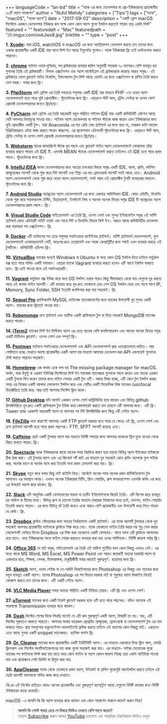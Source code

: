 +++
languageCode = "bn-bd"
title = "ম্যাক এর জন্য ডেভেলপার বা প্রো-ইউজারদের প্রয়োজনীয় ৩০টি অ্যাপ সাজেশন"
author = "Nuhil Mehdy"
categories = ["Tips"]
tags = ["ম্যাক", "macOS", "ম্যাক অ্যাপ"]
date = "2017-09-02"
description = "একটি ফ্রেশ macOS সিস্টেমে একজন ডেভেলপার ইউজার কম পক্ষে কোন কোন অ্যাপ গুলো ইন্সটল করতেই পারেন তার একটা লিস্ট"
featured = ""
featuredalt = "Mac"
featuredpath = "//i.imgur.com/ovkJwx8.jpg"
linktitle = ""
type = "post"
+++

**1. [Xcode](https://developer.apple.com/xcode/):** যারা iOS, watchOS বা macOS এর জন্য অ্যাপ্লিকেশন ডেভেলপ করতে চান তাদের জন্য একান্ত প্রয়োজনীয় একটি IDE যার সাথে বিল্ট ইন আছে ইমুলেটর গুলোও। ম্যাক ইউজাররা ফ্রি তেই ডাউনলোড করতে পারবেন।  

**2. [chrome](https://www.google.com/chrome/)** বর্তমান ওয়েব দুনিয়ায়, সব ব্রাউজারের ব্যবহার জরিপ অনুযায়ী শতকরা ৭০ ভাগেরও বেশি ব্যবহৃত হয় গুগলের তৈরি এই ব্রাউজারটি। বিশাল এক্সটেনশন এবং অ্যাপ মার্কেটপ্লেস এই ব্রাউজারকে করেছে আরও সমৃদ্ধ। এই ব্রাউজারে যেমন ক্লায়েন্ট সাইড ডিবাগিং, ইন্সপেকশন টুল বিল্ট আছে তেমনি এর জন্য এক্সটেনশন বা প্লাগিন তৈরি করাও বেশ সহজ। সবার জন্য ফ্রি।

**3. [PhpStorm](https://www.jetbrains.com/phpstorm/download/#section=mac)** জেট ব্রেইন্স এর তৈরি সবচেয়ে পপুলার একটি IDE যার মাধ্যমে PHP -তে ওয়েব অ্যাপ ডেভেলপমেন্ট হতে পারে খুবি প্রোডাক্টিভ। স্টুডেন্টদের জন্য ফ্রি। এছাড়াও স্টার্ট আপ, ট্রেনিং সেন্টার বা ওপেন সোর্স প্রোডাক্ট ডেভেলপারদের জন্যও ফ্রি/ছাড়।

**4. [PyCharm](https://www.jetbrains.com/pycharm/download/#section=mac)** জেট ব্রেইন্স এর তৈরি আরেকটি বহুল পরিচিত পাইথন IDE যার একটি কমিউনিটি এডিশন আছে যেটি সবসময় বিনামূল্যে পাওয়া যায়। পাইথন অ্যাপ ডেভেলপার বা পাইথন স্ট্যাকে কাজ করেন এমন ইউজারদের জন্য খুবি প্রোডাক্টিভ একটি টুল। যারা Anaconda এর মত রেডি মেড প্ল্যাটফর্ম এর জন্য বাধ্য না, সেরকম ডাটা সায়েন্স ইঞ্জিনিয়াররাও এটায় কাজ করতে পারেন স্বাচ্ছন্দ্যে. এর প্রফেশনাল এডিশনটি স্টুডেন্টদের জন্য ফ্রি। এছাড়াও স্টার্ট আপ, ট্রেনিং সেন্টার বা ওপেন সোর্স প্রোডাক্ট ডেভেলপারদের জন্যও ফ্রি/ছাড়।

**5. [Webstorm](https://www.jetbrains.com/webstorm/download/#section=mac)** যাদের জাভাস্ক্রিপ্ট স্ট্যাক খুব পছন্দ এবং ক্লায়েন্ট সাইড অ্যাপ ডেভেলপমেন্টে ফোকাসড তাঁরা ব্যবহার করতে পারেন এই IDE টি. এমনকি MEAN স্ট্যাকে ডেভেলপমেন্ট করতে চাইলেও এই IDE হতে পারে প্রথম পছন্দ। স্টুডেন্টদের জন্য ফ্রি।

**6. [IntelliJ IDEA](https://www.jetbrains.com/idea/download/#section=mac)** জাভা ডেভেলপারদের জন্য অত্যন্ত চমৎকার ফিচার সমৃদ্ধ একটি IDE. স্কালা, গ্রুভি, কটলিন ল্যাঙ্গুয়েজের সাপোর্ট থেকে শুরু করে গিট সাপোর্ট এবং স্প্রিং এর মত ফ্রেমওয়ার্ক সাপোর্ট সবই আছে এতে। Android অ্যাপ ডেভেলপমেন্ট থেকে শুরু করে ওয়েব অ্যাপ ডেভেলপমেন্ট, সবই সম্ভব এই প্রোডাক্টিভ টুলটি ব্যবহারের মাধ্যমে। স্টুডেন্টদের জন্য ফ্রি।

**7. [Android Studio](https://developer.android.com/studio/index.html)** অ্যান্ড্রয়েড অ্যাপ ডেভেলপমেন্ট এর জন্য একমাত্র অফিসিয়াল IDE. কোড এডিটিং, ডিবাগিং থেকে শুরু করে পারফরমেন্স টেস্টিং, ডিপ্লয়েমেন্ট, ইনস্ট্যান্ট বিল্ড ও অনেক অনেক ফিচার সমৃদ্ধ IDE টি অ্যান্ড্রয়েড অ্যাপ ডেভেলপারদের প্রথম পছন্দ। ফ্রি।

**8. [Visual Studio Code](https://code.visualstudio.com/download)** মাইক্রোসফট এর তৈরি ফ্রি, ওপেন সোর্স এবং সুন্দর ইন্টারফেইস সমৃদ্ধ এই মাল্টি প্ল্যাটফর্ম কোড এডিটরটি লাইট ওয়েট এবং সাথে গিট ও ডিবাগিং ফিচার বিল্ট ইন। আরও আছে কমিউনিটির ডেভেলপ করা মারাত্মক সব এক্সটেনশন। ফ্রি.

**9. [Docker](https://store.docker.com/editions/community/docker-ce-desktop-mac?tab=description)** এটি বর্তমানের সব চেয়ে পপুলার সফটওয়্যার কন্টেইনার প্ল্যাটফর্ম। মাল্টি প্ল্যাটফর্মে ডেভেলপমেন্ট, ফুল ডেভেলপমেন্ট এনভায়রনমেন্ট পোর্ট, অতঃপর দ্রুত ডেপ্লয়মেন্ট এবং সহজ স্কেল্যাব্লিটির জন্য সবাই এখন ব্যবহার করছে এই টুলটিকে। কমিউনিটি এডিশন ফ্রি।

**10. [VirtualBox](https://www.virtualbox.org/wiki/Downloads)** ম্যাকের মধ্যেই Windows বা Ubuntu বা অন্য কোন OS ইন্সটল দিতে চাইলে ভার্চুয়াল বক্স হতে পারে সলিড একটি সমাধান। এছাড়া ম্যাকে Vagrant ব্যবহার করতে হলেও এটি আগে ইন্সটল থাকতে হবে। ফ্রি তেই পাওয়া যাবে এই সফটওয়্যারটি।

**11. [Vagrant](https://www.vagrantup.com/downloads.html)** ভার্চুয়াল বক্স ইউজ করে অন্য OS ইন্সটল দেয়ার পরেও কিছু সীমাবদ্ধতা থেকে যায় যেগুলো দূর করতে পারে এই কমান্ড লাইন অ্যাপটি। এটি ব্যবহার করে খুব দ্রুত যেকোনো হেড লেস OS ইন্সটল দেয়া এবং সাথে সাথে IP, Memory, Sync Folder, SSH ইত্যাদি কনফিগার করা যায় সহজেই। ফ্রি.

**12. [Sequel Pro](https://sequelpro.com/download)** গ্র্যাফিক্যালি MySQL ডাটাবেজ ম্যানেজমেন্টের জন্য ম্যাকের উপযোগী খুব সুন্দর একটি অ্যাপ। ম্যাকের জন্য ফ্রিতেই পাওয়া যায়।

**13. [Robomongo](https://robomongo.org/download)** ক্রস প্ল্যাটফর্ম এবং ন্যাটিভ একটি গ্রাফিক্যাল টুল যা দিয়ে সহজেই MongoDB ম্যানেজ করতে পারেন।

**14. [iTerm2](https://www.iterm2.com/downloads.html)** ম্যাকের বিল্ট ইন টার্মিনাল অ্যাপ এর চেয়ে অনেক বেশি কনফিগারেবল এবং অনেক অনেক ফিচার সমৃদ্ধ একটি টার্মিনাল ক্লায়েন্ট। ওপেন সোর্স এবং সম্পূর্ণ ফ্রি।

**15. [Postman](https://www.getpostman.com/)** বর্তমানে সফটওয়্যার ডেভেলপমেন্ট এবং API ডেভেলপেমণ্ট প্রায় ওতপ্রোতভাবে জড়িত। আর পোষ্টম্যান হচ্ছে সেখানে অবশ্য প্রয়োজনীয় একটি অ্যাপ যার মাধ্যমে আপনার ডেভেলপ করা API এন্ডপয়েন্ট গুলোকে টেস্ট করতে পারবেন সহজেই।

**16. [Homebrew](https://brew.sh/)** এক কথায় একে বলা হয় The missing package manager for macOS. অর্থাৎ, যারা উবুন্টু বা এরকম ইউনিক্স সিস্টেমের বিল্ট ইন প্যাকেজ ম্যানেজার গুলোকে পছন্দ করেন এবং ম্যাকে এরকম একটি টুলকে মিস করেন তাদের জন্য লাইফ সেভার একটি টুল এটি। মজার বিষয় হচ্ছে, এটি কোন টুল ইন্সটল করার সময় এর নিজের একটি আলাদা লোকেশন ইন্সটল করে এবং সেটির একটি সিম্বোলিক লিঙ্ক ম্যাকের /usr/local ডিরেক্টরিতে তৈরি করে. আর তাই আপনার সিস্টেম ক্লিন থাকে।

**17. [Github Desktop](https://desktop.github.com/)** যদি আপনি একজন ওপেন সোর্স কন্ট্রিবিউটর হয়ে থাকেন এবং বিভিন্ন github রিপজিটরিতে খুব দ্রুত একটি গ্রাফিক্যাল টুল ইউজ করে কোলাবরেট করতে চান তাহলে এটি আপনার জন্য। এটি ফ্রি। Tower হচ্ছে এরকমই আরেকটি অ্যাপ যা আপনার সব গিট রিপজিটরির জন্য কিন্তু এটি পেইড অ্যাপ।

**18. [FileZilla](https://filezilla-project.org/download.php?platform=osx)** নানা কারণেই আপনার একটি FTP ক্লায়েন্ট দরকার হতে পারে যে ক্ষেত্রে এই ফ্রি, ওপেন সোর্স এবং ক্রস প্ল্যাটফর্ম অ্যাপটি হতে পারে প্রথম পছন্দের। FTP, SFPT সাপোর্ট রয়েছে এতে।

**19. [Caffeine](http://lightheadsw.com/caffeine/)** ছোট একটি টুলবার অ্যাপ যার মাধ্যমে নির্দিষ্ট সময়ের জন্য আপনার ম্যাককে স্লিপ মুডে যাওয়া থেকে বিরত রাখতে পারেন. ফ্রি।

**20. [Spectacle](https://www.spectacleapp.com/)** ম্যাক ইউজারদের কাছে অনেক সময় বিরক্তির কারণ হয়ে দাড়ায় বিভিন্ন অ্যাপ উইন্ডোর সাইজকে ঠিক ঠাক করা। এই টুলবার অ্যাপ এবং এর কিবোর্ড শর্ট কাট এর মাধ্যমে খুব সহজেই কোন রানিং অ্যাপকে ফুল সাইজ করা, অর্ধেক ডানে বা অর্ধেক বামে করা ইত্যাদি নানা রকম প্লেসমেন্ট করা যায়। ফ্রি।

**21. [Skype](https://www.skype.com/en/get-skype/)** নতুন করে বলার কিছু নাই স্কাইপি নিয়ে। মার্কেটে অনেক সময় অনেক রকম কমিউনিকেশন টুল আসলেও এর অবস্থান অনড়। এখনও অনেক ইউজাররা মিটিং, স্ক্রিন শেয়ারিং, গ্রুপ কনভারসেশন এমনকি কলিং এর জন্য এর উপরেই ভরশা করে থাকেন. ফ্রি.

**22. [Slack](https://itunes.apple.com/us/app/slack/id803453959?mt=12)** এটি আধুনিক একটি যোগাযোগের মাধ্যম যা চ্যাটিং ইন্টাফেইসকে ঘিরেই তৈরি। এটি বিশেষ করে ব্যবহৃত হয় অফিস বা টিমের মধ্যে। বিভিন্ন গ্রুপ বা চ্যানেল তৈরির মাধ্যমে মেম্বাররা নিজেদের মধ্যে চ্যাট, মেনশন, ফাইল শেয়ারিং ইত্যাদি করতে পারেন। এর জন্য বিভিন্ন বট তৈরি করেও একে আরও বেশি প্রয়োজনীয় এবং উপযোগী করে নিতে পারেন যে কেউ। ফ্রি.

**23. [Dropbox](https://www.dropbox.com/downloading)** ক্লাউড স্টোরেজের জন্য অত্যন্ত নির্ভরযোগ্য একটি প্ল্যাটফর্ম। এর ম্যাক অ্যাপটি টুলবারে থেকে খুব সহজেই আপনার প্রয়োজনীয় ফাইলকে ক্লাউডে সিঙ্ক করে নেয়। ম্যাক যেকোনো ফাইল তৈরি করার পর শুধু সেভ করার লোকেশনটি দেখিয়ে দিবেন Dropbox এর সিঙ্ক করা যেকোনো একটি ফোল্ডারে। সাথে সাথে এটি ক্লাউডে আপলোড হয়ে যাবে। অন্য ইউজারদের সাথে ফাইল শেয়ার করতেও ব্যবহার করা যায় এদের সার্ভিসকে। নির্দিষ্ট জায়গা পর্যন্ত ফ্রি।

**24. [Office 365](https://www.microsoft.com/en-us/store/b/office)** যে যাই বলুক, মাইক্রোসফট এর তৈরি এই অফিস স্যুটটির ভাল কোন বিকল্প এখনও নেই। এর মধ্যে থাকে MS Word, MS Excel, MS Power Point এবং আরও কয়েকটি অত্যন্ত দরকারি অ্যাপ যা একাধারে ছাত্র, শিক্ষক, লেখক, হিসাবরক্ষক, চাকুরীজীবী সবার কাছেই গুরুত্বপূর্ণ। ছাত্রদের জন্য ফ্রি।

**25. [Sketch](https://www.sketchapp.com/)** অ্যাপ, ওয়েব পেইজ বা লে-আউট ডিজাইনাদের জন্য Photoshop এর বিকল্প এবং ম্যাকের জন্য বহুল ব্যবহৃত একটি অ্যাপ। যাদের Photoshop এর সব ফিচার দরকার নাই বা শুধুমাত্র অ্যাপ ডিজাইন নিয়েই ফোকাস করতে চান তাদের জন্য। এটি একটি পেইড অ্যাপ।

**26. [VLC Media Player](http://www.videolan.org/vlc/download-macosx.html)** সবার অত্যন্ত পরিচিত একটি মিডিয়া প্লেয়ার। এটি ফ্রি এবং ওপেন সোর্স।

**27. [uTorrent](http://www.utorrent.com/downloads/mac)** ম্যাকের জন্য একটি টরেন্ট ক্লায়েন্ট দরকার হলে এটি হতে পারে পছন্দের। যদিও অনেকে এই পারপাজে Transmission ব্যবহার করে থাকেন।

**28. [Dash](https://kapeli.com/dash)** লিস্টের শেষের দিকে লিখছি মানেই যে এটি কম গুরুত্বপূর্ণ একটি অ্যাপ, বিষয়টি তা নয়। বরং, এটি লিস্টের শুরুতেও থাকতে পারতো। আপনার মাথায় যতরকম প্রোগ্রামিং ল্যাঙ্গুয়েজ, ফ্রেমওয়ার্ক বা ডেভেলপমেন্ট টুল এর নাম থাকতে পারে- প্রায় সবগুলোর ডকুমেন্টেশন অফলাইনেই ব্রাউজ করতে চাইলে এই অ্যাপের কোন বিকল্প নাই। এছাড়াও এতে আছে সুন্দর একটি snippet ম্যানেজার। ব্যাসিক ভার্সন ফ্রি.

**29. [Dr. Cleaner](https://itunes.apple.com/us/app/dr-cleaner-disk-memory-system-optimizer/id921458519?mt=12)** ম্যাকের জন্য প্রয়োজনীয় একটি ইউটিলিটি অ্যাপ। এর মাধ্যমে একাধারে ডিস্ক ক্লিন আপ, মেমরি ক্লিনআপ এবং সিস্টেম অপটিমাইজেশনের মত কাজ গুলো সহজেই করা যায়। এর মাধ্যমে- সাইজ মোতাবেক পুরো ম্যাকের সব ফাইলকে লিস্ট করা যায় যাতে করে কোন ফাইল বা অ্যাপ কেমন জায়গা নিচ্ছে তার একটা আইডিয়া পাওয়া যায় এবং প্রয়োজনে সেটা ডিলিট বা রিমুভ করা যায়.

**30. [AppCleaner](https://freemacsoft.net/appcleaner/)** ম্যাক থেকে যেকোনো রকম অ্যাপ, উইজেট বা প্লাগিন পুরোপুরি আনইন্সটল করতে চাইলে এই ছোট্ট অ্যাপটি আপনাকে সলিড কাজ করে দেখাবে।

*বিঃ দ্রঃ এই লিস্টের বাইরেও আরও অনেক প্রয়োজনীয় এবং গুরুত্বপূর্ণ অ্যাপ/টুল আছে যেগুলো নির্দিষ্ট কাজের জন্য নির্দিষ্ট ইউজারের কাছে দরকারি।*

macOS -এ আপনি কি কি অ্যাপ ব্যবহার করে থাকেন এবং কোন সাজেশন থাকলে কমেন্ট করুন নিচে!   

> **আপনি কি পোস্ট পড়ার চেয়ে সে বিষয়ে ভিডিও দেখতে বেশি পছন্দ করেন?**  
তাহলে [Subscribe](https://www.youtube.com/channel/UCJFY9iVRXTJu1SPVI_vRNDw) করুন আমার [YouTube](https://www.youtube.com/channel/UCJFY9iVRXTJu1SPVI_vRNDw) চ্যানেলে এবং সাপ্তাহিক টেকনিক্যাল ভিডিও দেখুন